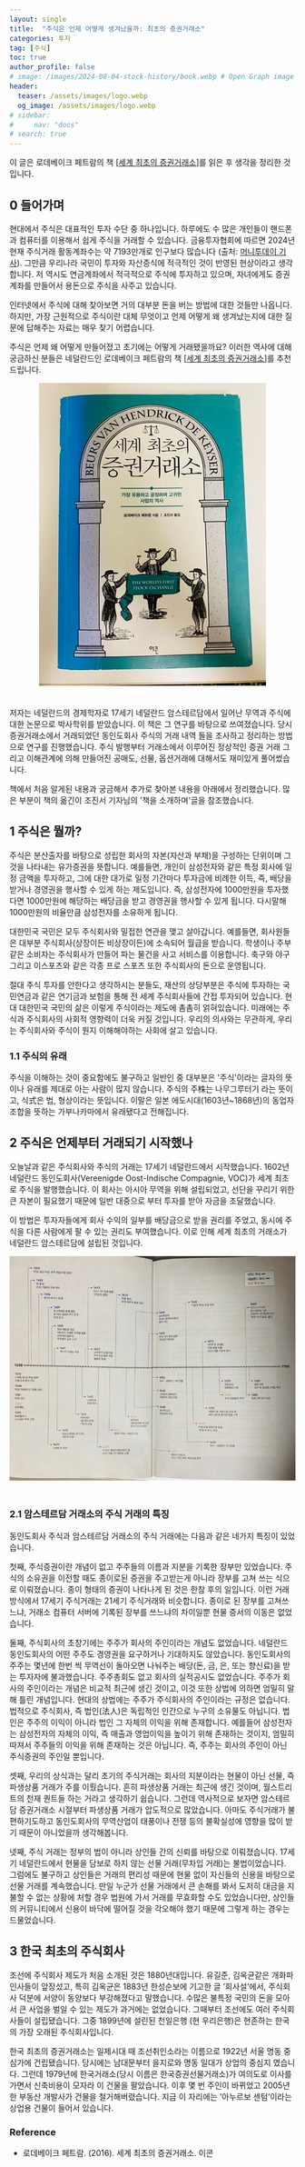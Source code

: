 ```yaml
---
layout: single
title:  "주식은 언제 어떻게 생겨났을까: 최초의 증권거래소"
categories: 투자
tag: [주식]
toc: true
author_profile: false
# image: /images/2024-08-04-stock-history/book.webp # Open Graph image
header:
  teaser: /assets/images/logo.webp
  og_image: /assets/images/logo.webp
# sidebar:
#     nav: "docs"
# search: true
---
```


이 글은 로데베이크 페트람의 책 [[세계 최초의 증권거래소](https://product.kyobobook.co.kr/detail/S000001616746)]를 읽은 후 생각을 정리한 것 입니다.

## 0 들어가며

현대에서 주식은 대표적인 투자 수단 중 하나입니다. 하루에도 수 많은 개인들이 핸드폰과 컴퓨터를 이용해서 쉽게 주식을 거래할 수 있습니다. 금융투자협회에 따르면 2024년 현재 주식거래 활동계좌수는 약 7193만개로 인구보다 많습니다 (출처: [머니투데이 기사](https://news.mt.co.kr/mtview.php?no=2024040310382437738)). 그만큼  우리나라 국민이 투자와 자산증식에 적극적인 것이 반영된 현상이라고 생각합니다. 저 역시도 연금계좌에서 적극적으로 주식에 투자하고 있으며, 자녀에게도 증권 계좌를 만들어서 용돈으로 주식을 사주고 있습니다. 

인터넷에서 주식에 대해 찾아보면 거의 대부분 돈을 버는 방법에 대한 것들만 나옵니다. 하지만, 가장 근원적으로 주식이란 대체 무엇이고 언제 어떻게 왜 생겨났는지에 대한 질문에 답해주는 자료는 매우 찾기 어렵습니다. 

주식은 언제 왜 어떻게 만들어졌고 초기에는 어떻게 거래됐을까요? 이러한 역사에 대해 궁금하신 분들은 네덜란드인 로데베이크 페트람의 책  [[세계 최초의 증권거래소](https://product.kyobobook.co.kr/detail/S000001616746)]를 추천드립니다. 

<p align="center">   
    <img src="/images/2024-08-04-stock-history/book.webp" alt="세계 최초의 증권거래소 책 사진">
    <br>
   <span style="font-style: italic; color: #FFFFFF;">Fig. 1 세계 최초의 증권거래소 책</span>
</p>

저자는 네덜란드의 경제학자로 17세기 네덜란드 암스테르담에서 일어난 무역과 주식에 대한 논문으로 박사학위를 받았습니다. 이 책은 그 연구를 바탕으로 쓰여졌습니다. 당시 증권거래소에서 거래되었던 동인도회사 주식의 거래 내역 들을 조사하고 정리하는 방법으로 연구를 진행했습니다. 주식 발행부터 거래소에서 이루어진 정상적인 증권 거래 그리고 이해관계에 의해 만들어진 공매도, 선물, 옵션거래에 대해서도 재미있게 풀어썼습니다. 

책에서 처음 알게된 내용과 궁금해서 추가로 찾아본 내용을 아래에서 정리했습니다. 많은 부분이 책의 옮긴이 조진서 기자님의 '책을 소개하며'글을 참조했습니다.

## 1 주식은 뭘까?

주식은 분산출자를 바탕으로 성립한 회사의 자본(자산과 부채)을 구성하는 단위이며 그것을 나타내는 유가증권을 뜻합니다. 예를들면, 개인이 삼성전자와 같은 특정 회사에 일정 금액을 투자하고, 그에 대한 대가로 일정 기간마다 투자금에 비례한 이득, 즉, 배당을 받거나 경영권을 행사할 수 있게 하는 제도입니다. 즉, 삼성전자에 1000만원을 투자했다면 1000만원에 해당하는 배당금을 받고 경영권을 행사할 수 있게 됩니다. 다시말해 1000만원의 비율만큼 삼성전자를 소유하게 됩니다.

대한민국 국민은 모두 주식회사와 밀접한 연관을 맺고 살아갑니다. 예를들면, 회사원들은 대부분 주식회사(상장이든 비상장이든)에 소속되어 월급을 받습니다. 학생이나 주부같은 소비자는 주식회사가 만들어 파는 물건을 사고 서비스를 이용합니다. 축구와 야구 그리고 이스포츠와 같은 각종 프로 스포츠 또한 주식회사의 돈으로 운영됩니다. 

절대 주식 투자를 안한다고 생각하시는 분들도, 재산의 상당부분은 주식에 투자하는 국민연금과 같은 연기금과 보험을 통해 전 세계 주식회사들에 간접 투자되어 있습니다. 현대 대한민국 국민의 삶은 이렇게 주식이라는 제도에 촘촘히 얽혀있습니다. 미래에는 주식과 주식회사의 사회적 영향력이 더욱 커질 것입니다. 우리의 의사와는 무관하게, 우리는 주식회사와 주식이 뭔지 이해해야하는 사회에 살고 있습니다.

### 1.1 주식의 유래

주식을 이해하는 것이 중요함에도 불구하고 일반인 중 대부분은 '주식'이라는 글자의 뜻이나 유래를 제대로 아는 사람이 많지 않습니다. 주식의 주株는 나무그루터기 라는 뜻이고, 식式은 법, 형상이라는 뜻입니다. 이말은 일본 에도시대(1603년~1868년)의 동업자 조합을 뜻하는 가부나카마에서 유래됐다고 전해집니다. 

## 2 주식은 언제부터 거래되기 시작했나

오늘날과 같은 주식회사와 주식의 거래는 17세기 네덜란드에서 시작했습니다. 1602년 네덜란드 동인도회사(Vereenigde Oost-Indische Compagnie, VOC)가 세계 최초로 주식을 발행했습니다. 이 회사는 아시아 무역을 위해 설립되었고, 선단을 꾸리기 위한 큰 자본이 필요했기 때문에 일반 대중으로 부터 투자를 받아 자금을 조달했습니다. 

이 방법은 투자자들에게 회사 수익의 일부를 배당금으로 받을 권리를 주었고, 동시에 주식을 다른 사람에게 팔 수 있는 권리도 부여했습니다. 이로 인해 세계 최초의 거래소가 네덜란드 암스테르담에 설립된 것입니다.

<p align="center">   
    <img src="/images/2024-08-04-stock-history/history_of_stock.webp" alt="동인도회사의 역사 연도표">
    <br>
   <span style="font-style: italic; color: #FFFFFF;">Fig. 2 동인도회사의 역사 연도표 (출처: 세계 최초의 증권거래소)</span>
</p>

### 2.1 암스테르담 거래소의 주식 거래의 특징

동인도회사 주식과 암스테르담 거래소의 주식 거래에는 다음과 같은 네가지 특징이 있었습니다.

첫째, 주식증권이란 개념이 없고 주주들의 이름과 지분을 기록한 장부만 있었습니다. 주식의 소유권을 이전할 때도 종이로된 증권을 주고받는게 아니라 장부를 고쳐 쓰는 식으로 이뤄졌습니다. 종이 형태의 증권이 나타나게 된 것은 한참 후의 일입니다. 이런 거래 방식에서 17세기 주식거래는 21세기 주식거래와 비슷합니다. 종이로 된 장부를 고쳐쓰느냐, 거래소 컴퓨터 서버에 기록된 장부를 쓰느냐의 차이일뿐 현물 증서의 이동은 없었습니다.

둘째, 주식회사의 초창기에는 주주가 회사의 주인이라는 개념도 없었습니다. 네덜란드 동인도회사의 어떤 주주도 경영권을 요구하거나 기대하지도 않았습니다. 동인도회사의 주주는 몇년에 한번 씩 무역선이 돌아오면 나눠주는 배당(돈, 금, 은, 또는 향신료)을 받는 투자자에 불과했습니다. 주주총회도 없고 회사의 실적공시도 없었습니다. 주주가 회사의 주인이라는 개념은 비교적 최근에 생긴 것이고, 이것 또한 상법에 의하면 엄밀히 말해 틀린 개념입니다. 현대의 상법에는 주주가 주식회사의 주인이라는 규정은 없습니다. 법적으로 주식회사, 즉 법인(法人)은 독립적인 인간으로 누구의 소유물도 아닙니다. 법인은 주주의 이익이 아니라 법인 그 자체의 이익을 위해 존재합니다. 예를들어 삼성전자는 삼성전자의 자체의 이익, 즉 매출과 영업이익을 높이기 위해 존재하는 것이지, 엄밀히 따져서 주주들의 이익을 위해 존재하는 것은 아닙니다. 즉, 주주는 회사의 주인이 아닌 주식증권의 주인일 뿐입니다.

셋째, 우리의 상식과는 달리 초기의 주식거래는 회사의 지분이라는 현물이 아닌 선물, 즉 파생상품 거래가 주를 이뤘습니다. 흔히 파생상품 거래는 최근에 생긴 것이며, 월스트리트의 천재 퀀트들 하는 거라고 생각하기 쉽습니다. 그런데 역사적으로 보자면 암스테르담 증권거래소 시절부터 파생상품 거래가 압도적으로 많았습니다. 아마도 주식거래가 불편하기도하고 동인도회사의 무역산업이 태풍이나 전쟁 등의 불확실성에 영향을 많이 받기 때문이 아니었을까 생각해봅니다.

넷째, 주식 거래는 정부의 법이 아니라 상인들 간의 신뢰를 바탕으로 이뤄졌습니다. 17세기 네덜란드에서 현물을 담보로 하지 않는 선물 거래(무차입 거래)는 불법이었습니다. 그럼에도 불구하고 상인들은 거래의 편리성 때문에 현물 없이 자신들의 신용을 바탕으로 선물 거래를 계속했습니다. 만일 누군가 선물 거래에서 큰 손해를 봐서 도저히 대금을 지불할 수 없는 상황에 처할 경우 법원에 가서 거래를 무효화할 수도 있었습니다만, 상인들의 커뮤니티에서 신용이 바닥에 떨어질 것을 각오해야 했기 때문에 그렇게 하는 경우는 드물었습니다.

## 3 한국 최초의 주식회사

조선에 주식회사 제도가 처음 소개된 것은 1880년대입니다. 유길준, 김옥균같은 개화파 인사들이 앞장섰고, 특히 김옥균은 1883년 한성순보에 기고한 글 ’회사설’에서, 주식회사 덕분에 서양이 동양보다 부강해졌다고 말했습니다. 수많은 불특정 국민의 돈을 모아서 큰 사업을 벌일 수 있는 제도가 과거에는 없었습니다. 그때부터 조선에도 여러 주식회사들이 설립됐습니다. 그중 1899년에 설린된 천일은행 (현 우리은행)은 현존하는 한국의 가장 오래된 주식회사입니다.

한국 최초의 증권거래소는 일제시대 때 조선취인소라는 이름으로 1922년 서울 명동 중심가에 건립됐습니다. 당시에는 남대문부터 을지로와 명동 일대가 상업의 중심지 였습니다. 그런데 1979년에 한국거래소(당시 이름은 한국증권선물거래소)가 여의도로 이사를 가면서 신축비용이 모자라 이 건물을 팔았습니다. 이후 몇 번 주인이 바뀌었고 2005년 한 부동산 개발사가 건물을 철거해버렸습니다. 지금 이 자리에는 ’아누르보 센텀’이라는 상업용 건물이 들어서 있습니다.



### Reference

- 로데베이크 페트람. (2016). 세계 최초의 증권거래소. 이콘
